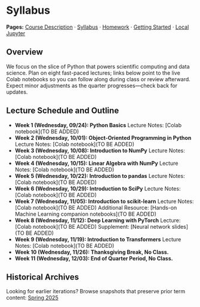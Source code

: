 # Syllabus

**Pages:** [Course Description](index.md) · [Syllabus](syllabus.md) · [Homework](homework.md) · [Getting Started](getting-started.md) · [Local Jupyter](local-jupyter.md)

## Overview
We focus on the slice of Python that powers scientific computing and data science. Plan on eight fast-paced lectures; links below point to the live Colab notebooks so you can follow along during class or review afterward. Expect minor adjustments as the quarter progresses—check back for updates.

## Lecture Schedule and Outline
- **Week 1 (Wednesday, 09/24): Python Basics**
  Lecture Notes: [Colab notebook](TO BE ADDED)
- **Week 2 (Wednesday, 10/01): Object-Oriented Programming in Python**
  Lecture Notes: [Colab notebook](TO BE ADDED)
- **Week 3 (Wednesday, 10/08): Introduction to NumPy**
  Lecture Notes: [Colab notebook](TO BE ADDED)
- **Week 4 (Wednesday, 10/15): Linear Algebra with NumPy**
  Lecture Notes: [Colab notebook](TO BE ADDED)
- **Week 5 (Wednesday, 10/22): Introduction to pandas**
  Lecture Notes: [Colab notebook](TO BE ADDED)
- **Week 6 (Wednesday, 10/29): Introduction to SciPy**
  Lecture Notes: [Colab notebook](TO BE ADDED)
- **Week 7 (Wednesday, 11/05): Introduction to scikit-learn**
  Lecture Notes: [Colab notebook](TO BE ADDED)
  Additional Resource: [Hands-on Machine Learning companion notebooks](TO BE ADDED)
- **Week 8 (Wednesday, 11/12): Deep Learning with PyTorch**
  Lecture: [Colab notebook](TO BE ADDED)
  Supplement: [Neural network slides](TO BE ADDED)
- **Week 9 (Wednesday, 11/19): Introduction to Transformers**
  Lecture Notes: [Colab notebook](TO BE ADDED)
- **Week 10 (Wednesday, 11/26): Thanksgiving Break, No Class.**
- **Week 11 (Wednesday, 12/03): End of Quarter Period, No Class.**

## Historical Archives
Looking for earlier iterations? Browse snapshots that preserve prior term content: [Spring 2025](https://web.stanford.edu/class/cme193/index.html)
